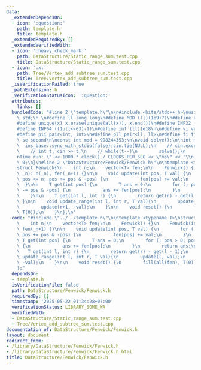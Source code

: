 ```yaml
---
data:
  _extendedDependsOn:
  - icon: ':question:'
    path: template.h
    title: template.h
  _extendedRequiredBy: []
  _extendedVerifiedWith:
  - icon: ':heavy_check_mark:'
    path: DataStructure/Static_range_sum.test.cpp
    title: DataStructure/Static_range_sum.test.cpp
  - icon: ':x:'
    path: Tree/Vertex_add_subtree_sum.test.cpp
    title: Tree/Vertex_add_subtree_sum.test.cpp
  _isVerificationFailed: true
  _pathExtension: h
  _verificationStatusIcon: ':question:'
  attributes:
    links: []
  bundledCode: "#line 2 \"template.h\"\n\n#include <bits/stdc++.h>\nusing namespace\
    \ std;\n \n#define ll long long\n#define MOD (ll)(1e9+7)\n#define all(x) (x).begin(),(x).end()\n\
    #define unique(x) x.erase(unique(all(x)), x.end())\n#define INF32 ((1ull<<31)-1)\n\
    #define INF64 ((1ull<<63)-1)\n#define inf (ll)1e18\n\n#define vi vector<int>\n\
    #define pii pair<int, int>\n#define pll pair<ll, ll>\n#define fi first\n#define\
    \ se second\n\nconst int mod = 998244353;\n\nvoid solve();\n\nint main(){\n  \
    \  ios_base::sync_with_stdio(false);cin.tie(NULL);\n    // cin.exceptions(cin.failbit);\n\
    \    // int t; cin >> t;\n    // while(t--)\n        solve();\n    cerr << \"\\\
    nTime run: \" << 1000 * clock() / CLOCKS_PER_SEC << \"ms\" << '\\n';\n    return\
    \ 0;\n}\n#line 2 \"DataStructure/Fenwick/Fenwick.h\"\n\ntemplate <typename T>\n\
    struct Fenwick{\n    int n;\n    vector<T> fen;\n\n    Fenwick() {}\n    Fenwick(int\
    \ _n): n(_n), fen(_n+1) {}\n\n    void update(int pos, T val) {\n        for (;\
    \ pos <= n; pos += pos & -pos) {\n            fen[pos] += val;\n        }\n  \
    \  }\n\n    T get(int pos) {\n        T ans = 0;\n        for (; pos > 0; pos\
    \ -= pos & -pos) {\n            ans += fen[pos];\n        }\n        return ans;\n\
    \    }\n\n    T get(int l, int r) {\n        return get(r) - get(l - 1);\n   \
    \ }\n\n    void update_range(int l, int r, T val){\n        update(l, val);\n\
    \        update(r+1, -val);\n    }\n\n    void reset() {\n        fill(all(fen),\
    \ T(0));\n    }\n};\n"
  code: "#include \"../../template.h\"\n\ntemplate <typename T>\nstruct Fenwick{\n\
    \    int n;\n    vector<T> fen;\n\n    Fenwick() {}\n    Fenwick(int _n): n(_n),\
    \ fen(_n+1) {}\n\n    void update(int pos, T val) {\n        for (; pos <= n;\
    \ pos += pos & -pos) {\n            fen[pos] += val;\n        }\n    }\n\n   \
    \ T get(int pos) {\n        T ans = 0;\n        for (; pos > 0; pos -= pos & -pos)\
    \ {\n            ans += fen[pos];\n        }\n        return ans;\n    }\n\n \
    \   T get(int l, int r) {\n        return get(r) - get(l - 1);\n    }\n\n    void\
    \ update_range(int l, int r, T val){\n        update(l, val);\n        update(r+1,\
    \ -val);\n    }\n\n    void reset() {\n        fill(all(fen), T(0));\n    }\n\
    };"
  dependsOn:
  - template.h
  isVerificationFile: false
  path: DataStructure/Fenwick/Fenwick.h
  requiredBy: []
  timestamp: '2025-05-22 01:34:28+07:00'
  verificationStatus: LIBRARY_SOME_WA
  verifiedWith:
  - DataStructure/Static_range_sum.test.cpp
  - Tree/Vertex_add_subtree_sum.test.cpp
documentation_of: DataStructure/Fenwick/Fenwick.h
layout: document
redirect_from:
- /library/DataStructure/Fenwick/Fenwick.h
- /library/DataStructure/Fenwick/Fenwick.h.html
title: DataStructure/Fenwick/Fenwick.h
---
```

